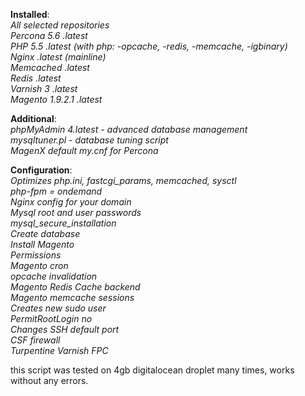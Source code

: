 **Installed**:<br/>
*All selected repositories*<br/>
*Percona 5.6 .latest*<br/>
*PHP 5.5 .latest (with php: -opcache, -redis, -memcache, -igbinary)*<br/>
*Nginx .latest (mainline)*<br/>
*Memcached .latest*<br/>
*Redis .latest*<br/>
*Varnish 3 .latest*<br/>
*Magento 1.9.2.1 .latest*<br/>

**Additional**:<br/>
*phpMyAdmin 4.latest - advanced database management*<br/>
*mysqltuner.pl - database tuning script*<br/>
*MagenX default my.cnf for Percona*<br/>

**Configuration**:<br/>
*Optimizes php.ini, fastcgi_params, memcached, sysctl*<br/>
*php-fpm = ondemand*<br/>
*Nginx config for your domain*<br/>
*Mysql root and user passwords*<br/>
*mysql_secure_installation*<br/>
*Create database*<br/>
*Install Magento*<br/>
*Permissions*<br/>
*Magento cron*<br/>
*opcache invalidation*<br/>
*Magento Redis Cache backend*<br/>
*Magento memcache sessions*<br/>
*Creates new sudo user*<br/>
*PermitRootLogin no*<br/>
*Changes SSH default port*<br/>
*CSF firewall*<br/>
*Turpentine Varnish FPC*<br/>

 
this script was tested on 4gb digitalocean droplet many times, works without any errors.
